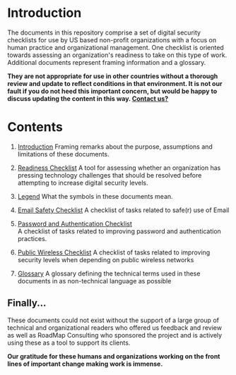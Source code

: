
# Introduction  
The documents in this repository comprise a set of digital security checklists for use by US based non-profit organizations with a focus on human practice and organizational management. One checklist is oriented towards assessing an organization's readiness to take on this type of work. Additional documents represent framing information and a glossary.  

**They are not appropriate for use in other countries without a thorough review and update to reflect conditions in that environment. It is not our fault if you do not heed this important concern, but would be happy to discuss updating the content in this way. [Contact us?]("https://iecology.org/contact")**


# Contents
1. [Introduction](1_checklist_introduction.md)
Framing remarks about the purpose, assumptions and limitations of these documents.  

2. [Readiness Checklist](2_readiness_checklist.md)
A tool for assessing whether an organization has pressing technology challenges that should be resolved before attempting to increase digital security levels.

3. [Legend](3_legend.md)
What the symbols in these documents mean.

4. [Email Safety Checklist](4_email_safety_checklist.md)
A checklist of tasks related to safe(r) use of Email

5. [Password and Authentication Checklist](5_authenication_checklist.md)  
A checklist of tasks related to improving password and authentication practices.

6. [Public Wireless Checklist](6_public_wireless_checklist.md)
A checklist of tasks related to improving security levels when depending on public wireless networks

7. [Glossary](7_glossary.md)
A glossary defining the technical terms used in these documents in as non-technical language as possible

## Finally...
These documents could not exist without the support of a large group of technical and organizational readers who offered us feedback and review as well as RoadMap Consulting who sponsored the project and is actively using these as a tool to support its clients.

**Our gratitude for these humans and organizations working on the front lines of important change making work is immense.**
